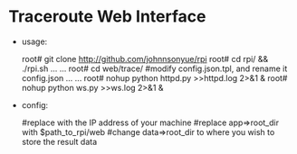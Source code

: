 # Traceroute Web Interface
 - usage:

	root# git clone http://github.com/johnnsonyue/rpi
	root# cd rpi/ && ./rpi.sh
        ... ...
	root# cd web/trace/
	#modify config.json.tpl, and rename it config.json
	... ...
	root# nohup python httpd.py >>httpd.log 2>&1 &
	root# nohup python ws.py >>ws.log 2>&1 &

- config:
	
	#replace <ip> with the IP address of your machine
	#replace app=>root_dir with $path_to_rpi/web
	#change data=>root_dir  to where you wish to store the result data
